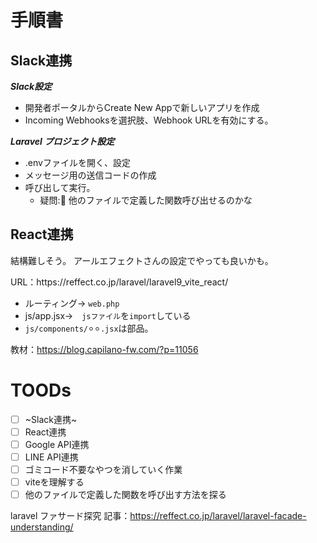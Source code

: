# 手順書

## Slack連携

***Slack設定***

- 開発者ポータルからCreate New Appで新しいアプリを作成
- Incoming Webhooksを選択肢、Webhook URLを有効にする。

***Laravel プロジェクト設定***
- .envファイルを開く、設定
- メッセージ用の送信コードの作成
- 呼び出して実行。
  - 疑問:🤔 他のファイルで定義した関数呼び出せるのかな
 
## React連携

結構難しそう。
アールエフェクトさんの設定でやっても良いかも。

<p>URL：https://reffect.co.jp/laravel/laravel9_vite_react/</p>


- ルーティング→ `web.php`
- js/app.jsx→　`jsファイル`を`import`している
- `js/components/⚪︎⚪︎.jsx`は部品。

教材：https://blog.capilano-fw.com/?p=11056

# TOODs
- [ ] ~Slack連携~
- [ ] React連携
- [ ] Google API連携
- [ ] LINE API連携
- [ ] ゴミコード不要なやつを消していく作業
- [ ] viteを理解する
- [ ] 他のファイルで定義した関数を呼び出す方法を探る

laravel ファサード探究
記事：https://reffect.co.jp/laravel/laravel-facade-understanding/

